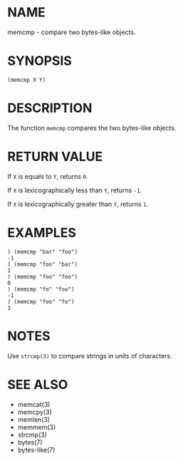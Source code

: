 # NAME
memcmp - compare two bytes-like objects.

# SYNOPSIS

    (memcmp X Y)

# DESCRIPTION
The function `memcmp` compares the two bytes-like objects.

# RETURN VALUE

If `X` is equals to `Y`, returns `0`.

If `X` is lexicographically less than `Y`, returns `-1`.

If `X` is lexicographically greater than `Y`, returns `1`.

# EXAMPLES

    ) (memcmp "bar" "foo")
    -1
    ) (memcmp "foo" "bar")
    1
    ) (memcmp "foo" "foo")
    0
    ) (memcmp "fo" "foo")
    -1
    ) (memcmp "foo" "fo")
    1

# NOTES
Use `strcmp(3)` to compare strings in units of characters.

# SEE ALSO
- memcat(3)
- memcpy(3)
- memlen(3)
- memmem(3)
- strcmp(3)
- bytes(7)
- bytes-like(7)

